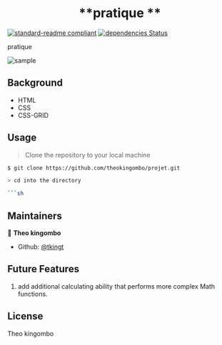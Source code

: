 <h1 align=center> **pratique ** </h1>

[![standard-readme compliant](https://img.shields.io/badge/standard--readme-OK-green.svg?style=flat-square)](https://github.com/RichardLitt/standard-readme)
[![dependencies Status](https://david-dm.org/dwyl/esta/status.svg)](https://david-dm.org/dwyl/esta)


pratique




![sample](./image.jpg)

## Background

- HTML
- CSS
- CSS-GRID




## Usage

> Clone the repository to your local machine

```sh
$ git clone https://github.com/theokingombo/projet.git

> cd into the directory

```sh

```




## Maintainers 

👤  **Theo kingombo**

- Github: [@tkingt](https://github.com/tking)



## Future Features
1. add additional calculating ability that performs more complex Math functions. 



## License

Theo kingombo